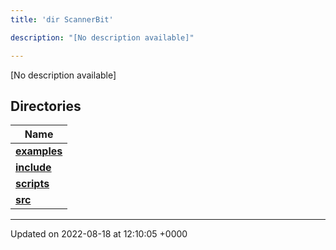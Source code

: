 ```yaml
---
title: 'dir ScannerBit'

description: "[No description available]"

---
```







[No description available]

## Directories

| Name           |
| -------------- |
| **[examples](/documentation/code/gambit_2-2/files/dir_bbbfd0702f0dc7aacadf18c210711818/#dir-examples)**  |
| **[include](/documentation/code/gambit_2-2/files/dir_05fbb9f424d9ed4288dc7709debd0ffd/#dir-include)**  |
| **[scripts](/documentation/code/gambit_2-2/files/dir_95fb20c9c5d248cde58c08d66c64d998/#dir-scripts)**  |
| **[src](/documentation/code/gambit_2-2/files/dir_7e7214566a1bf7120f8297a8773531b2/#dir-src)**  |






-------------------------------

Updated on 2022-08-18 at 12:10:05 +0000
